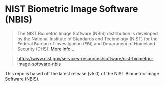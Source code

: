 # NIST Biometric Image Software (NBIS)

> The NIST Biometric Image Software (NBIS) distribution is developed by the National Institute of Standards and Technology (NIST) for the Federal Bureau of Investigation (FBI) and Department of Homeland Security (DHS). [More info...](https://www.nist.gov/services-resources/software/nist-biometric-image-software-nbis)

> https://www.nist.gov/services-resources/software/nist-biometric-image-software-nbis

This repo is based off the latest release (v5.0) of the NIST Biometric Image Software (NBIS). 